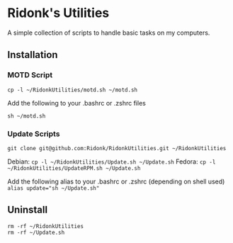 # Ridonk\'s Utilities

A simple collection of scripts to handle basic tasks on my computers.

## Installation

### MOTD Script

`cp -l ~/RidonkUtilities/motd.sh ~/motd.sh`

Add the following to your .bashrc or .zshrc files

`sh ~/motd.sh`

### Update Scripts
`git clone git@github.com:Ridonk/RidonkUtilities.git ~/RidonkUtilities`

Debian: `cp -l ~/RidonkUtilities/Update.sh ~/Update.sh`
Fedora: `cp -l ~/RidonkUtilities/UpdateRPM.sh ~/Update.sh`

Add the following alias to your .bashrc or .zshrc (depending on shell used)
`alias update="sh ~/Update.sh"`

## Uninstall

```
rm -rf ~/RidonkUtilities
rm -rf ~/Update.sh
```
